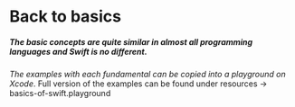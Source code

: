 # Back to basics

##### The basic concepts are quite similar in almost all programming languages and _Swift_ is no different.

_The examples with each fundamental can be copied into a playground on Xcode_. Full version of the examples can be found under resources -> basics-of-swift.playground
